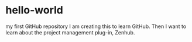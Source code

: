 # hello-world
my first GitHub repository
I am creating this to learn GitHub.
Then I want to learn about the project management plug-in, Zenhub.
